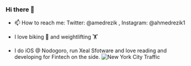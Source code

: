 ### Hi there 👋

- 📫 How to reach me: Twitter: @amedrezik , Instagram: @ahmedrezik1

- I love biking 🚴‍ and  weightlifting 🏋️‍ 

- I do iOS @ Nodogoro, run Xeal Sfotware and love reading and developing for Fintech on the side.
![New York City Traffic](https://camo.githubusercontent.com/0d2a5cfe13a641ef557f8a32d37f0738833fd9a1/68747470733a2f2f36362e6d656469612e74756d626c722e636f6d2f30366134353563653439616537376561386461393134366165333037323063302f74756d626c725f6d7a766234644c49515231716a6c7371696f395f3530302e676966)
